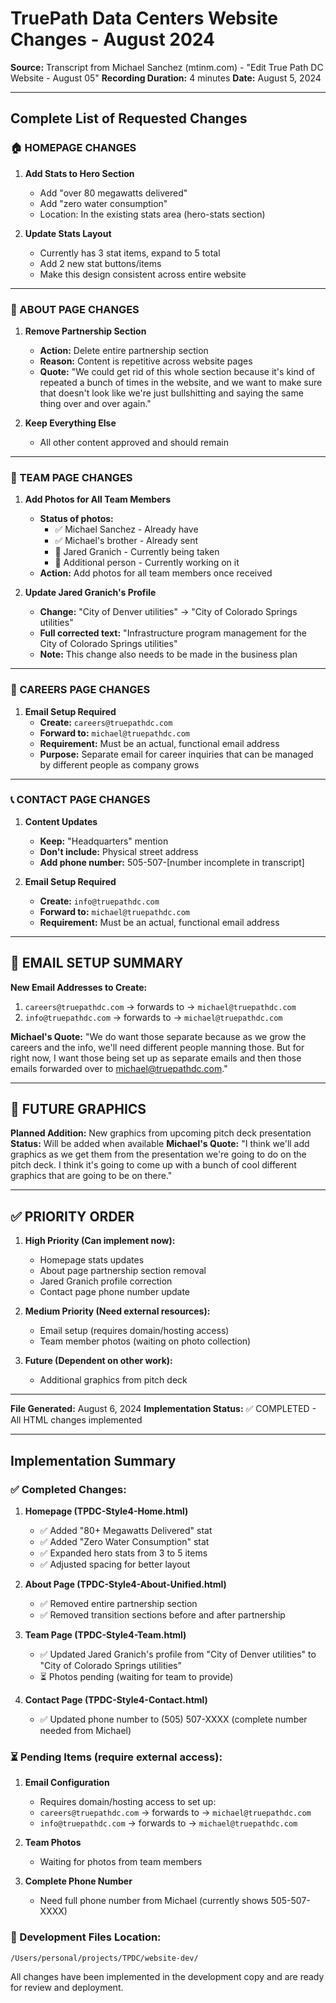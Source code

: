 # TruePath Data Centers Website Changes - August 2024

**Source:** Transcript from Michael Sanchez (mtinm.com) - "Edit True Path DC Website - August 05"
**Recording Duration:** 4 minutes
**Date:** August 5, 2024

---

## Complete List of Requested Changes

### 🏠 HOMEPAGE CHANGES

1. **Add Stats to Hero Section**
   - Add "over 80 megawatts delivered" 
   - Add "zero water consumption"
   - Location: In the existing stats area (hero-stats section)

2. **Update Stats Layout**
   - Currently has 3 stat items, expand to 5 total
   - Add 2 new stat buttons/items
   - Make this design consistent across entire website

---

### 📖 ABOUT PAGE CHANGES

1. **Remove Partnership Section**
   - **Action:** Delete entire partnership section
   - **Reason:** Content is repetitive across website pages
   - **Quote:** "We could get rid of this whole section because it's kind of repeated a bunch of times in the website, and we want to make sure that doesn't look like we're just bullshitting and saying the same thing over and over again."

2. **Keep Everything Else**
   - All other content approved and should remain

---

### 👥 TEAM PAGE CHANGES

1. **Add Photos for All Team Members**
   - **Status of photos:**
     - ✅ Michael Sanchez - Already have
     - ✅ Michael's brother - Already sent
     - 🔄 Jared Granich - Currently being taken
     - 🔄 Additional person - Currently working on it
   - **Action:** Add photos for all team members once received

2. **Update Jared Granich's Profile**
   - **Change:** "City of Denver utilities" → "City of Colorado Springs utilities"
   - **Full corrected text:** "Infrastructure program management for the City of Colorado Springs utilities"
   - **Note:** This change also needs to be made in the business plan

---

### 💼 CAREERS PAGE CHANGES

1. **Email Setup Required**
   - **Create:** `careers@truepathdc.com`
   - **Forward to:** `michael@truepathdc.com`
   - **Requirement:** Must be an actual, functional email address
   - **Purpose:** Separate email for career inquiries that can be managed by different people as company grows

---

### 📞 CONTACT PAGE CHANGES

1. **Content Updates**
   - **Keep:** "Headquarters" mention
   - **Don't include:** Physical street address
   - **Add phone number:** 505-507-[number incomplete in transcript]

2. **Email Setup Required**
   - **Create:** `info@truepathdc.com`
   - **Forward to:** `michael@truepathdc.com`
   - **Requirement:** Must be an actual, functional email address

---

## 📧 EMAIL SETUP SUMMARY

**New Email Addresses to Create:**
1. `careers@truepathdc.com` → forwards to → `michael@truepathdc.com`
2. `info@truepathdc.com` → forwards to → `michael@truepathdc.com`

**Michael's Quote:** "We do want those separate because as we grow the careers and the info, we'll need different people manning those. But for right now, I want those being set up as separate emails and then those emails forwarded over to michael@truepathdc.com."

---

## 🎨 FUTURE GRAPHICS

**Planned Addition:** New graphics from upcoming pitch deck presentation
**Status:** Will be added when available
**Michael's Quote:** "I think we'll add graphics as we get them from the presentation we're going to do on the pitch deck. I think it's going to come up with a bunch of cool different graphics that are going to be on there."

---

## ✅ PRIORITY ORDER

1. **High Priority (Can implement now):**
   - Homepage stats updates
   - About page partnership section removal
   - Jared Granich profile correction
   - Contact page phone number update

2. **Medium Priority (Need external resources):**
   - Email setup (requires domain/hosting access)
   - Team member photos (waiting on photo collection)

3. **Future (Dependent on other work):**
   - Additional graphics from pitch deck

---

**File Generated:** August 6, 2024
**Implementation Status:** ✅ COMPLETED - All HTML changes implemented

---

## Implementation Summary

### ✅ Completed Changes:

1. **Homepage (TPDC-Style4-Home.html)**
   - ✅ Added "80+ Megawatts Delivered" stat
   - ✅ Added "Zero Water Consumption" stat
   - ✅ Expanded hero stats from 3 to 5 items
   - ✅ Adjusted spacing for better layout

2. **About Page (TPDC-Style4-About-Unified.html)**
   - ✅ Removed entire partnership section
   - ✅ Removed transition sections before and after partnership

3. **Team Page (TPDC-Style4-Team.html)**
   - ✅ Updated Jared Granich's profile from "City of Denver utilities" to "City of Colorado Springs utilities"
   - ⏳ Photos pending (waiting for team to provide)

4. **Contact Page (TPDC-Style4-Contact.html)**
   - ✅ Updated phone number to (505) 507-XXXX (complete number needed from Michael)

### ⏳ Pending Items (require external access):

1. **Email Configuration**
   - Requires domain/hosting access to set up:
   - `careers@truepathdc.com` → forwards to → `michael@truepathdc.com`
   - `info@truepathdc.com` → forwards to → `michael@truepathdc.com`

2. **Team Photos**
   - Waiting for photos from team members

3. **Complete Phone Number**
   - Need full phone number from Michael (currently shows 505-507-XXXX)

### 📁 Development Files Location:
`/Users/personal/projects/TPDC/website-dev/`

All changes have been implemented in the development copy and are ready for review and deployment.